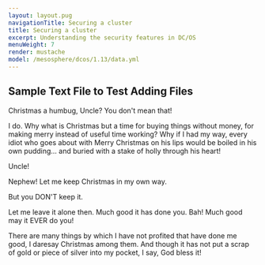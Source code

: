 ```yaml
---
layout: layout.pug
navigationTitle: Securing a cluster
title: Securing a cluster
excerpt: Understanding the security features in DC/OS
menuWeight: 7
render: mustache
model: /mesosphere/dcos/1.13/data.yml
---
```


## Sample Text File to Test Adding Files

Christmas a humbug, Uncle? You don't mean that!

I do. Why what is Christmas but a time for buying things without money, for making merry instead of useful time working? Why if I had my way, every idiot who goes about with Merry Christmas on his lips would be boiled in his own pudding... and buried with a stake of holly through his heart!

Uncle!

Nephew! Let me keep Christmas in my own way.

But you DON'T keep it.

Let me leave it alone then. Much good it has done you. Bah! Much good may it EVER do you!

There are many things by which I have not profited that have done me good, I daresay Christmas among them. And though it has not put a scrap of gold or piece of silver into my pocket, I say, God bless it!
